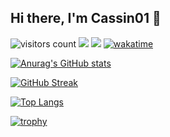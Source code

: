 ## Hi there, I'm Cassin01 👋

![visitors count](https://visitors-by-url-pls-dont-use-this-in-your-repo.vercel.app/Cassin01-github-readme)
[![](https://img.shields.io/badge/crates.io-Cassin01-yellow)](https://crates.io/users/Cassin01)
[![](https://img.shields.io/badge/picoCTF-tenoeft-purple)](https://play.picoctf.org/users/tenoeft)
[![wakatime](https://wakatime.com/badge/user/0fe0aeae-2475-4fd2-8d37-9e1004161809.svg)](https://wakatime.com/@0fe0aeae-2475-4fd2-8d37-9e1004161809)

[![Anurag's GitHub stats](https://github-readme-stats.vercel.app/api?username=Cassin01&theme=radical)](https://github.com/anuraghazra/github-readme-stats)

[![GitHub Streak](https://streak-stats.demolab.com/?user=Cassin01&theme=radical&currStreakNum=2FD3EB&fire=pink&sideLabels=F00&date_format=[Y.]n.j)](https://git.io/streak-stats)

[![Top Langs](https://github-readme-stats.vercel.app/api/top-langs/?username=Cassin01&theme=radical)](https://github.com/anuraghazra/github-readme-stats)

[![trophy](https://github-profile-trophy.vercel.app/?username=Cassin01&theme=radical)](https://github.com/ryo-ma/github-profile-trophy)
